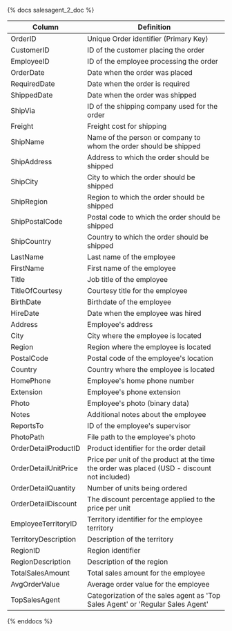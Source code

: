 {% docs salesagent_2_doc %}

| Column                  | Definition                                       |
|-------------------------|--------------------------------------------------|
| OrderID                 | Unique Order identifier (Primary Key)            |
| CustomerID              | ID of the customer placing the order             |
| EmployeeID              | ID of the employee processing the order          |
| OrderDate               | Date when the order was placed                   |
| RequiredDate            | Date when the order is required                  |
| ShippedDate             | Date when the order was shipped                  |
| ShipVia                 | ID of the shipping company used for the order    |
| Freight                 | Freight cost for shipping                        |
| ShipName                | Name of the person or company to whom the order should be shipped |
| ShipAddress             | Address to which the order should be shipped     |
| ShipCity                | City to which the order should be shipped        |
| ShipRegion              | Region to which the order should be shipped      |
| ShipPostalCode          | Postal code to which the order should be shipped |
| ShipCountry             | Country to which the order should be shipped     |
| LastName                | Last name of the employee                        |
| FirstName               | First name of the employee                       |
| Title                   | Job title of the employee                        |
| TitleOfCourtesy         | Courtesy title for the employee                  |
| BirthDate               | Birthdate of the employee                        |
| HireDate                | Date when the employee was hired                 |
| Address                 | Employee's address                               |
| City                    | City where the employee is located               |
| Region                  | Region where the employee is located             |
| PostalCode              | Postal code of the employee's location           |
| Country                 | Country where the employee is located            |
| HomePhone               | Employee's home phone number                     |
| Extension               | Employee's phone extension                       |
| Photo                   | Employee's photo (binary data)                   |
| Notes                   | Additional notes about the employee              |
| ReportsTo               | ID of the employee's supervisor                  |
| PhotoPath               | File path to the employee's photo                |
| OrderDetailProductID    | Product identifier for the order detail          |
| OrderDetailUnitPrice    | Price per unit of the product at the time the order was placed (USD - discount not included) |
| OrderDetailQuantity     | Number of units being ordered                    |
| OrderDetailDiscount     | The discount percentage applied to the price per unit |
| EmployeeTerritoryID     | Territory identifier for the employee territory  |
| TerritoryDescription    | Description of the territory                     |
| RegionID                | Region identifier                                |
| RegionDescription       | Description of the region                        |
| TotalSalesAmount        | Total sales amount for the employee              |
| AvgOrderValue           | Average order value for the employee             |
| TopSalesAgent           | Categorization of the sales agent as 'Top Sales Agent' or 'Regular Sales Agent' |

{% enddocs %}